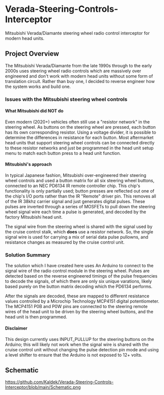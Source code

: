 # Verada-Steering-Controls-Interceptor
Mitsubishi Verada/Diamante steering wheel radio control interceptor for modern head units.

## Project Overview
The Mitsubishi Verada/Diamante from the late 1990s through to the early 2000s uses steering wheel radio controls which are massively over engineered and don't work with modern head units without some form of translation circuit.  Rather than buy one, I decided to reverse engineer how the system works and build one.

### Issues with the Mitsubishi steering wheel controls

#### What Mitsubishi did NOT do
Even modern (2020+) vehicles often still use a "resistor network" in the steering wheel.  As buttons on the steering wheel are pressed, each button has its own corresponding resistor.  Using a voltage divider, it is possible to determine the differences in resistance for each button.  Most aftermarket head units that support steering wheel controls can be connected directly to these resistor networks and just be programmed in the head unit setup menu to match each button press to a head unit function.

#### Mitsubishi's approach
In typical Japanese fashion, Mitsubishi over-engineered their steering wheel controls and used a button matrix for all six steering wheel buttons, connected to an NEC PD6134 IR remote controller chip.  This chip's functionality is only partially used; button presses are reflected out one of the chip's I/O ports rather than the IR "Remote" driver pin.  This removes all of the IR 38khz carrier signal and just generates digital pulses.  These pulses are inverted through a series of MOSFETs to pull down the steering wheel signal wire each time a pulse is generated, and decoded by the factory Mitsubishi head unit.

The signal wire from the steering wheel is shared with the signal used by the cruise control stalk, which **does** use a resistor network.  So, the single signal wire is used for carrying a mix of serial data pulse pullowns, and resistance changes as measured by the cruise control unit.

### Solution Summary
The solution which I have created here uses An Arduino to connect to the signal wire of the radio control module in the steering wheel.  Pulses are detected based on the reverse engineered timings of the pulse frequencies to decode the signals, of which there are only six unique varations, likely based purely on the button matrix decoding which the PD6134 performs.

After the signals are decoded, these are mapped to different resistance values controlled by a Microchip Technology MCP4151 digital potentiometer.  The MCP4151 P0B and P0W pins are connected to the steering remote wires of the head unit to be driven by the steering wheel buttons, and the head unit is then programmed.

#### Disclaimer
This design currently uses INPUT_PULLUP for the steering buttons on the Arduino; this will likely not work when the signal wire is shared with the cruise control unit without changing the pulse detection pin mode and using a level shifter to ensure that the Arduino is not exposed to 12+ volts.

## Schematic
https://github.com/Kaldek/Verada-Steering-Controls-Interceptor/blob/main/Schematic.png
